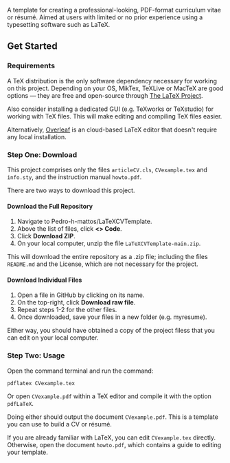 A template for creating a professional-looking, PDF-format curriculum vitae or résumé. Aimed at users with limited or no prior experience using a typesetting software such as LaTeX.

## Get Started

### Requirements

A TeX distribution is the only software dependency necessary for working on this project. Depending on your OS, MikTex, TeXLive or MacTeX are good options &mdash; they are free and open-source through [The LaTeX Project](https://www.latex-project.org/get/).

Also consider installing a dedicated GUI (e.g. TeXworks or TeXstudio) for working with TeX files. This will make editing and compiling TeX files easier.

Alternatively, [Overleaf](https://www.overleaf.com/) is an cloud-based LaTeX editor that doesn't require any local installation.

### Step One: Download
This project comprises only the files `articleCV.cls`, `CVexample.tex` and `info.sty`, and the instruction manual `howto.pdf`.

There are two ways to download this project.

#### Download the Full Repository
1. Navigate to Pedro-h-mattos/LaTeXCVTemplate.
2. Above the list of files, click **<> Code**.
3. Click **Download ZIP**.
4. On your local computer, unzip the file `LaTeXCVTemplate-main.zip`.

This will download the entire repository as a .zip file; including the files `README.md` and the License, which are not necessary for the project.

#### Download Individual Files
1. Open a file in GitHub by clicking on its name.
2. On the top-right, click **Download raw file**.
4. Repeat steps 1-2 for the other files.
3. Once downloaded, save your files in a new folder (e.g. myresume).

Either way, you should have obtained a copy of the project filess that you can edit on your local computer. 

### Step Two: Usage 
Open the command terminal and run the command: 

```
pdflatex CVexample.tex
```

Or open `CVexample.pdf` within a TeX editor and compile it with the option `pdfLaTeX`.

Doing either should output the document `CVexample.pdf`. This is a template you can use to build a CV or résumé.

If you are already familiar with LaTeX, you can edit `CVexample.tex` directly. Otherwise, open the document `howto.pdf`, which contains a guide to editing your template. 